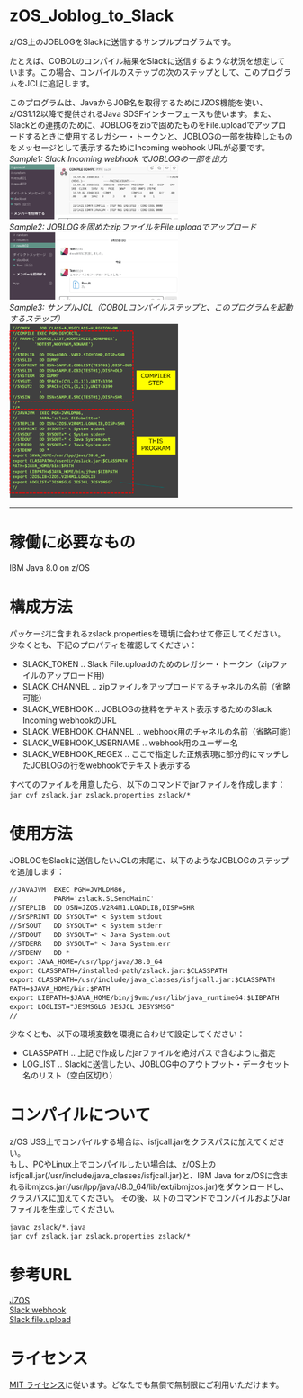# zOS_Joblog_to_Slack

z/OS上のJOBLOGをSlackに送信するサンプルプログラムです。
  
たとえば、COBOLのコンパイル結果をSlackに送信するような状況を想定しています。この場合、コンパイルのステップの次のステップとして、このプログラムをJCLに追記します。
  
このプログラムは、JavaからJOB名を取得するためにJZOS機能を使い、z/OS1.12以降で提供されるJava SDSFインターフェースも使います。また、Slackとの連携のために、JOBLOGをzipで固めたものをFile.uploadでアップロードするときに使用するレガシー・トークンと、JOBLOGの一部を抜粋したものをメッセージとして表示するためにIncoming webhook URLが必要です。  
*Sample1: Slack Incoming webhook でJOBLOGの一部を出力*  
<img width="300px" alt="JOBLOG一時表示のSlackのスクリーンショット" src="img/sample2.png">  
*Sample2: JOBLOGを固めたzipファイルをFile.uploadでアップロード*  
<img width="300px" alt="zipファイルのアップロードのスクリーンショット" src="img/sample3.png">  
*Sample3: サンプルJCL（COBOLコンパイルステップと、このプログラムを起動するステップ）*  
<img width="300px" alt="サンプルJCL（このプログラムを起動するステップを含む）" src="img/sample1.png">  

---
# 稼働に必要なもの

IBM Java 8.0 on z/OS

# 構成方法
パッケージに含まれるzslack.propertiesを環境に合わせて修正してください。少なくとも、下記のプロパティを確認してください：
- SLACK_TOKEN .. Slack File.uploadのためのレガシー・トークン（zipファイルのアップロード用）
- SLACK_CHANNEL .. zipファイルをアップロードするチャネルの名前（省略可能）
- SLACK_WEBHOOK .. JOBLOGの抜粋をテキスト表示するためのSlack Incoming webhookのURL
- SLACK_WEBHOOK_CHANNEL .. webhook用のチャネルの名前（省略可能）
- SLACK_WEBHOOK_USERNAME .. webhook用のユーザー名
- SLACK_WEBHOOK_REGEX .. ここで指定した正規表現に部分的にマッチしたJOBLOGの行をwebhookでテキスト表示する
  
すべてのファイルを用意したら、以下のコマンドでjarファイルを作成します：  
```jar cvf zslack.jar zslack.properties zslack/*```

# 使用方法
JOBLOGをSlackに送信したいJCLの末尾に、以下のようなJOBLOGのステップを追加します：
```JCL step
//JAVAJVM  EXEC PGM=JVMLDM86,
//         PARM='zslack.SLSendMainC'
//STEPLIB  DD DSN=JZOS.V2R4M1.LOADLIB,DISP=SHR
//SYSPRINT DD SYSOUT=* < System stdout
//SYSOUT   DD SYSOUT=* < System stderr
//STDOUT   DD SYSOUT=* < Java System.out
//STDERR   DD SYSOUT=* < Java System.err
//STDENV   DD *
export JAVA_HOME=/usr/lpp/java/J8.0_64
export CLASSPATH=/installed-path/zslack.jar:$CLASSPATH
export CLASSPATH=/usr/include/java_classes/isfjcall.jar:$CLASSPATH
PATH=$JAVA_HOME/bin:$PATH
export LIBPATH=$JAVA_HOME/bin/j9vm:/usr/lib/java_runtime64:$LIBPATH
export LOGLIST="JESMSGLG JESJCL JESYSMSG"
//
```
  
少なくとも、以下の環境変数を環境に合わせて設定してください：
- CLASSPATH .. 上記で作成したjarファイルを絶対パスで含むように指定
- LOGLIST .. Slackに送信したい、JOBLOG中のアウトプット・データセット名のリスト（空白区切り）

# コンパイルについて
z/OS USS上でコンパイルする場合は、isfjcall.jarをクラスパスに加えてください。  
もし、PCやLinux上でコンパイルしたい場合は、z/OS上のisfjcall.jar(/usr/include/java_classes/isfjcall.jar)と、IBM Java for z/OSに含まれるibmjzos.jar(/usr/lpp/java/J8.0_64/lib/ext/ibmjzos.jar)をダウンロードし、クラスパスに加えてください。
その後、以下のコマンドでコンパイルおよびJarファイルを生成してください。
```
javac zslack/*.java
jar cvf zslack.jar zslack.properties zslack/*
```

# 参考URL
[JZOS](https://www.ibm.com/support/knowledgecenter/SSYKE2_8.0.0/com.ibm.java.zsecurity.80.doc/zsecurity-component/jzos.html)  
[Slack webhook](https://api.slack.com/incoming-webhooks)  
[Slack file.upload](https://api.slack.com/methods/files.upload)  

# ライセンス
[MIT ライセンス](https://opensource.org/licenses/mit-license.php)に従います。どなたでも無償で無制限にご利用いただけます。

